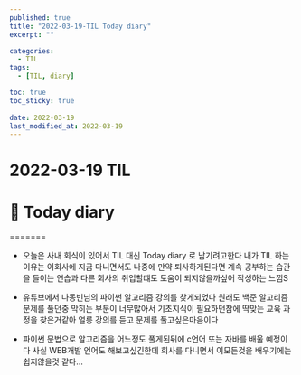 ```yaml
---
published: true
title: "2022-03-19-TIL Today diary"
excerpt: ""

categories:
  - TIL
tags:
  - [TIL, diary]

toc: true
toc_sticky: true
 
date: 2022-03-19
last_modified_at: 2022-03-19
---
```


# **2022-03-19 TIL**

# 📃 Today diary
=======
- 오늘은 사내 회식이 있어서 TIL 대신 Today diary 로 남기려고한다 내가 TIL 하는 이유는 이회사에 지금 다니면서도 나중에 만약 퇴사하게된다면 계속 공부하는 습관을 들이는 연습과 다른 회사의 취업할떄도 도움이 되지않을까싶어 작성하는 느낌S

- 유튜브에서 나동빈님의 파이썬 알고리즘 강의를 찾게되었다 원래도 백준 알고리즘 문제를 풀던중 막히는 부분이 너무많아서 기초지식이 필요하던참에 딱맞는 교육 과정을 찾은거같아 얼릉 강의를 듣고 문제를 풀고싶은마음이다

- 파이썬 문법으로 알고리즘을 어느정도 풀게된뒤에 c언어 또는 자바를 배울 예정이다 
사실 WEB개발 언어도 해보고싶긴한데 회사를 다니면서 이모든것을 배우기에는 쉽지않을것 같다...
